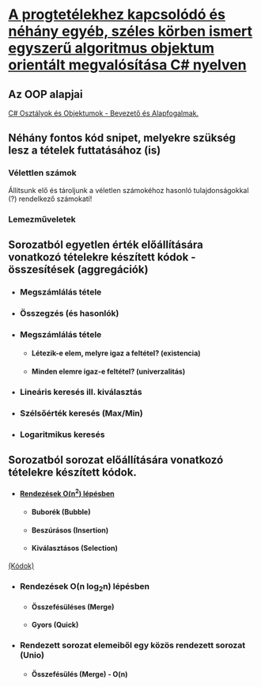 # [A progtetélekhez kapcsolódó és néhány egyéb, széles körben ismert egyszerű algoritmus objektum orientált megvalósítása C# nyelven](https://github.com/edutainer/progtetelek/wiki/Programoz%C3%A1si-t%C3%A9telek-programk%C3%B3djai)
## Az OOP alapjai
  [C# Osztályok és Objektumok - Bevezető és Alapfogalmak.](https://github.com/edutainer/progtetelek/wiki)
  
## Néhány fontos kód snipet, melyekre szükség lesz a tételek futtatásához (is) 
### Vélettlen számok
Állítsunk elő és tároljunk a véletlen számokéhoz hasonló tulajdonságokkal (?) rendelkező számokatí!
### Lemezműveletek
## Sorozatból egyetlen érték előállítására vonatkozó tételekre készített kódok - összesítések (aggregációk)
- ### Megszámlálás tétele
- ### Összegzés (és hasonlók) 
- ### Megszámlálás tétele
  * #### Létezik-e elem, melyre igaz a feltétel? (existencia)
  * #### Minden elemre igaz-e feltétel? (univerzalitás) 
- ### Lineáris keresés ill. kiválasztás
- ### Szélsőérték keresés (Max/Min)
- ### Logaritmikus keresés
## Sorozatból sorozat előállítására vonatkozó tételekre készített kódok.
- #### [Rendezések O(n<sup>2</sup>) lépésben](https://github.com/edutainer/progtetelek/wiki/Rendez%C5%91-algoritmusok)
  * #### Buborék (Bubble)
  * #### Beszúrásos (Insertion)
  * #### Kiválasztásos (Selection)
[(Kódok)](https://github.com/edutainer/progtetelek/blob/master/conseq/Sequence_Sum_Cnt_Dec_Ker_Kiv_Extr_Sort.cs)
- ### Rendezések O(n log<sub>2</sub>n) lépésben
  * #### Összefésüléses (Merge)
  * #### Gyors (Quick)
- ### Rendezett sorozat elemeiből egy közös rendezett sorozat (Unio)
  * #### Összefésülés (Merge) - O(n)



